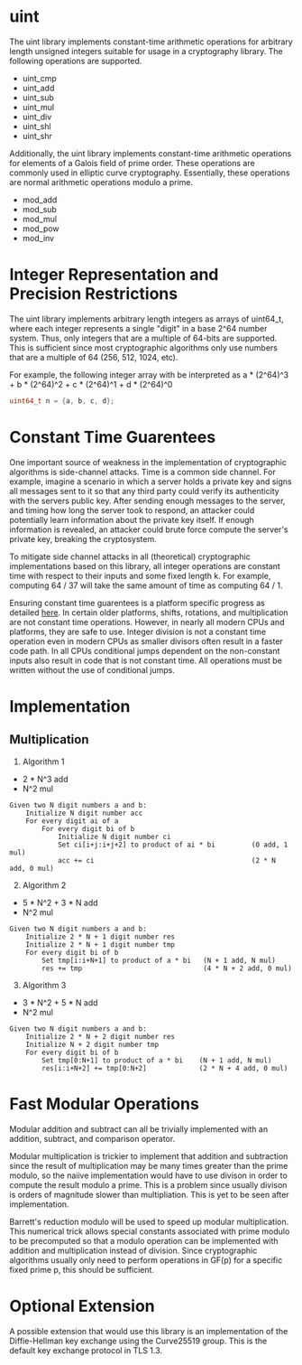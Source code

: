 # uint
The uint library implements constant-time arithmetic operations for arbitrary
length unsigned integers suitable for usage in a cryptography library. The
following operations are supported.

- uint_cmp
- uint_add
- uint_sub
- uint_mul
- uint_div
- uint_shl
- uint_shr

Additionally, the uint library implements constant-time arithmetic operations
for elements of a Galois field of prime order. These operations are commonly
used in elliptic curve cryptography. Essentially, these operations are normal
arithmetic operations modulo a prime.

- mod_add 
- mod_sub
- mod_mul
- mod_pow
- mod_inv

# Integer Representation and Precision Restrictions
The uint library implements arbitrary length integers as arrays of uint64_t,
where each integer represents a single "digit" in a base 2^64 number system.
Thus, only integers that are a multiple of 64-bits are supported. This is
sufficient since most cryptographic algorithms only use numbers that are a
multiple of 64 (256, 512, 1024, etc).

For example, the following integer array with be interpreted as 
a * (2^64)^3 + b * (2^64)^2 + c * (2^64)^1 + d * (2^64)^0
```c
uint64_t n = {a, b, c, d};
```

# Constant Time Guarentees
One important source of weakness in the implementation of cryptographic
algorithms is side-channel attacks. Time is a common side channel. For
example, imagine a scenario in which a server holds a private key and
signs all messages sent to it so that any third party could verify its
authenticity with the servers public key. After sending enough messages
to the server, and timing how long the server took to respond, an attacker
could potentially learn information about the private key itself. If enough
information is revealed, an attacker could brute force compute the server's
private key, breaking the cryptosystem.

To mitigate side channel attacks in all (theoretical) cryptographic
implementations based on this library, all integer operations are
constant time with respect to their inputs and some fixed length k.
For example, computing 64 / 37 will take the same amount of time as
computing 64 / 1.

Ensuring constant time guarentees is a platform specific progress
as detailed [here](https://www.bearssl.org/constanttime.html). In certain
older platforms, shifts, rotations, and multiplication are not constant
time operations. However, in nearly all modern CPUs and platforms, they
are safe to use. Integer division is not a constant time operation even
in modern CPUs as smaller divisors often result in a faster code path.
In all CPUs conditional jumps dependent on the non-constant inputs also
result in code that is not constant time. All operations must be written
without the use of conditional jumps.

# Implementation
## Multiplication
1. Algorithm 1
- 2 * N^3 add
- N^2 mul
```
Given two N digit numbers a and b:
    Initialize N digit number acc
    For every digit ai of a
        For every digit bi of b
            Initialize N digit number ci
            Set ci[i+j:i+j+2] to product of ai * bi         (0 add, 1 mul)
            acc += ci                                       (2 * N add, 0 mul)
```

2. Algorithm 2
- 5 * N^2 + 3 * N add
- N^2 mul
```
Given two N digit numbers a and b:
    Initialize 2 * N + 1 digit number res
    Initialize 2 * N + 1 digit number tmp
    For every digit bi of b
        Set tmp[i:i+N+1] to product of a * bi   (N + 1 add, N mul)
        res += tmp                              (4 * N + 2 add, 0 mul)
```

3. Algorithm 3
- 3 * N^2 + 5 * N add
- N^2 mul

```
Given two N digit numbers a and b:
    Initialize 2 * N + 2 digit number res
    Initialize N + 2 digit number tmp
    For every digit bi of b
        Set tmp[0:N+1] to product of a * bi    (N + 1 add, N mul)
        res[i:i+N+2] += tmp[0:N+2]             (2 * N + 4 add, 0 mul)
```
# Fast Modular Operations
Modular addition and subtract can all be trivially implemented with an
addition, subtract, and comparison operator.

Modular multiplication is trickier to implement that addition and subtraction
since the result of multiplication may be many times greater than the prime
modulo, so the naiive implementation would have to use divison in order to 
compute the result modulo a prime. This is a problem since usually divison
is orders of magnitude slower than multipliation. This is yet to be seen after
implementation.

Barrett's reduction modulo will be used to speed up modular multiplication.
This numerical trick allows special constants associated with prime modulo
to be precomputed so that a modulo operation can be implemented with addition
and multiplication instead of division. Since cryptographic algorithms usually
only need to perform operations in GF(p) for a specific fixed prime p, this
should be sufficient.

# Optional Extension
A possible extension that would use this library is an implementation 
of the Diffie-Hellman key exchange using the Curve25519 group. This is
the default key exchange protocol in TLS 1.3.